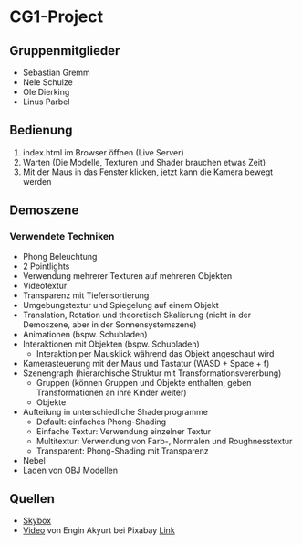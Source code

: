 # CG1-Project

## Gruppenmitglieder
- Sebastian Gremm
- Nele Schulze
- Ole Dierking
- Linus Parbel

## Bedienung
1. index.html im Browser öffnen (Live Server)
2. Warten (Die Modelle, Texturen und Shader brauchen etwas Zeit)
3. Mit der Maus in das Fenster klicken, jetzt kann die Kamera bewegt werden

## Demoszene
### Verwendete Techniken
- Phong Beleuchtung
- 2 Pointlights
- Verwendung mehrerer Texturen auf mehreren Objekten
- Videotextur
- Transparenz mit Tiefensortierung
- Umgebungstextur und Spiegelung auf einem Objekt
- Translation, Rotation und theoretisch Skalierung (nicht in der Demoszene, aber in der Sonnensystemszene)
- Animationen (bspw. Schubladen)
- Interaktionen mit Objekten (bspw. Schubladen)
    - Interaktion per Mausklick während das Objekt angeschaut wird
- Kamerasteuerung mit der Maus und Tastatur (WASD + Space + f)
- Szenengraph (hierarchische Struktur mit Transformationsvererbung)
    - Gruppen (können Gruppen und Objekte enthalten, geben Transformationen an ihre Kinder weiter)
    - Objekte
- Aufteilung in unterschiedliche Shaderprogramme
    - Default: einfaches Phong-Shading
    - Einfache Textur: Verwendung einzelner Textur
    - Multitextur: Verwendung von Farb-, Normalen und Roughnesstextur
    - Transparent: Phong-Shading mit Transparenz
- Nebel
- Laden von OBJ Modellen

## Quellen
- [Skybox](https://polyhaven.com/a/kloppenheim_03)
- [Video](https://pixabay.com/users/engin_akyurt-3656355/?utm_source=link-attribution&utm_medium=referral&utm_campaign=video&utm_content=91069) von Engin Akyurt bei Pixabay [Link](https://pixabay.com//?utm_source=link-attribution&utm_medium=referral&utm_campaign=video&utm_content=91069)